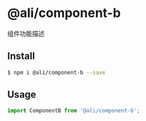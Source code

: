 # @ali/component-b

组件功能描述

## Install

```bash
$ npm i @ali/component-b --save
```

## Usage

```jsx
import ComponentB from '@ali/component-b';
```
